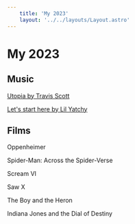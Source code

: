 ```yaml
---
    title: 'My 2023'
    layout: '../../layouts/Layout.astro'
---
```


# My 2023

## Music

[Utopia by Travis Scott](https://open.spotify.com/intl-es/album/18NOKLkZETa4sWwLMIm0UZ)

[Let's start here by Lil Yatchy](https://open.spotify.com/intl-es/album/18NOKLkZETa4sWwLMIm0UZ)

## Films

Oppenheimer

Spider-Man: Across the Spider-Verse

Scream VI

Saw X

The Boy and the Heron

Indiana Jones and the Dial of Destiny